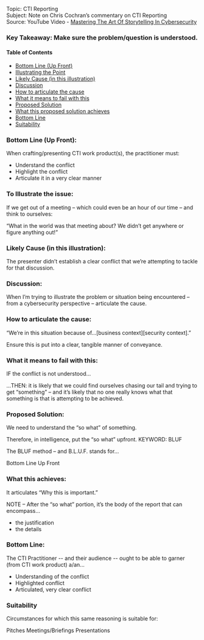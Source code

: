 Topic: CTI Reporting <br />
Subject: Note on Chris Cochran’s commentary on CTI Reporting <br />
Source: YouTube Video - [Mastering The Art Of Storytelling In Cybersecurity](https://youtu.be/p5g6oyG1rb0?si=EsxSkjf1y_x4zh7O) <br />

### Key Takeaway: Make sure the problem/question is understood.  

<h4>Table of Contents</h4>

- [Bottom Line (Up Front)](https://github.com/reachchrisyoung/CTI-Reporting-Notes-1/tree/main?tab=readme-ov-file#key-takeaway-make-sure-the-problemquestion-is-understood)
- [Illustrating the Point](https://github.com/reachchrisyoung/CTI-Reporting-Notes-1/tree/main?tab=readme-ov-file#bottom-line-up-front)
- [Likely Cause (in this illustration)](https://github.com/reachchrisyoung/CTI-Reporting-Notes-1/tree/main?tab=readme-ov-file#-to-illustrate-the-issue-)
- [Discussion](https://github.com/reachchrisyoung/CTI-Reporting-Notes-1/tree/main?tab=readme-ov-file#likely-cause-in-this-illustration)
- [How to articulate the cause](https://github.com/reachchrisyoung/CTI-Reporting-Notes-1/tree/main?tab=readme-ov-file#discussion)
- [What it means to fail with this](https://github.com/reachchrisyoung/CTI-Reporting-Notes-1/tree/main?tab=readme-ov-file#how-to-articulate-the-cause)
- [Proposed Solution](https://github.com/reachchrisyoung/CTI-Reporting-Notes-1/tree/main?tab=readme-ov-file#what-it-means-to-fail-with-this)
- [What this proposed solution achieves](https://github.com/reachchrisyoung/CTI-Reporting-Notes-1/tree/main?tab=readme-ov-file#what-this-achieves)
- [Bottom Line](https://github.com/reachchrisyoung/CTI-Reporting-Notes-1/tree/main?tab=readme-ov-file#bottom-line)
- [Suitability](https://github.com/reachchrisyoung/CTI-Reporting-Notes-1/tree/main?tab=readme-ov-file#suitability)


### Bottom Line (Up Front):

When crafting/presenting CTI work product(s), the practitioner must:

+ Understand the conflict
+ Highlight the conflict
+ Articulate it in a very clear manner

<h3> To Illustrate the issue: </h3>

If we get out of a meeting – which could even be an hour of our time – and think to ourselves: 

“What in the world was that meeting about?  We didn’t get anywhere or figure anything out!”

### Likely Cause (in this illustration):

The presenter didn’t establish a clear conflict that we’re attempting to tackle for that discussion.

### Discussion:

When I’m trying to illustrate the problem or situation being encountered – from a cybersecurity perspective – articulate the cause.

### How to articulate the cause:

“We’re in this situation because of…[business context][security context].”

Ensure this is put into a clear, tangible manner of conveyance. 

### What it means to fail with this:

IF the conflict is not understood…

…THEN: it is likely that we could find ourselves chasing our tail and trying to get “something” – and it’s likely that no one really knows what that something is that is attempting to be achieved.


### Proposed Solution:

We need to understand the “so what” of something.  

Therefore, in intelligence, put the “so what” upfront.  KEYWORD: BLUF

The BLUF method – and B.L.U.F. stands for…

Bottom
Line
Up
Front

### What this achieves:

It articulates “Why this is important.” 


NOTE – After the “so what” portion, it’s the body of the report that can encompass…

+ the justification
+ the details

### Bottom Line:

The CTI Practitioner -- and their audience -- ought to be able to garner (from CTI work product) a/an...

+ Understanding of the conflict
+ Highlighted conflict
+ Articulated, very clear conflict

### Suitability

Circumstances for which this same reasoning is suitable for:

Pitches
Meetings/Briefings
Presentations
